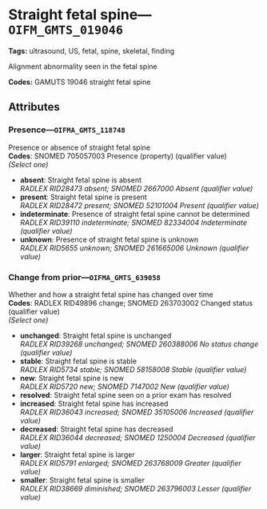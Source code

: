 # Straight fetal spine—`OIFM_GMTS_019046`

**Tags:** ultrasound, US, fetal, spine, skeletal, finding

Alignment abnormality seen in the fetal spine

**Codes:** GAMUTS 19046 straight fetal spine

## Attributes

### Presence—`OIFMA_GMTS_118748`

Presence or absence of straight fetal spine  
**Codes**: SNOMED 705057003 Presence (property) (qualifier value)  
*(Select one)*

- **absent**: Straight fetal spine is absent  
_RADLEX RID28473 absent; SNOMED 2667000 Absent (qualifier value)_
- **present**: Straight fetal spine is present  
_RADLEX RID28472 present; SNOMED 52101004 Present (qualifier value)_
- **indeterminate**: Presence of straight fetal spine cannot be determined  
_RADLEX RID39110 indeterminate; SNOMED 82334004 Indeterminate (qualifier value)_
- **unknown**: Presence of straight fetal spine is unknown  
_RADLEX RID5655 unknown; SNOMED 261665006 Unknown (qualifier value)_

### Change from prior—`OIFMA_GMTS_639058`

Whether and how a straight fetal spine has changed over time  
**Codes**: RADLEX RID49896 change; SNOMED 263703002 Changed status (qualifier value)  
*(Select one)*

- **unchanged**: Straight fetal spine is unchanged  
_RADLEX RID39268 unchanged; SNOMED 260388006 No status change (qualifier value)_
- **stable**: Straight fetal spine is stable  
_RADLEX RID5734 stable; SNOMED 58158008 Stable (qualifier value)_
- **new**: Straight fetal spine is new  
_RADLEX RID5720 new; SNOMED 7147002 New (qualifier value)_
- **resolved**: Straight fetal spine seen on a prior exam has resolved  
- **increased**: Straight fetal spine has increased  
_RADLEX RID36043 increased; SNOMED 35105006 Increased (qualifier value)_
- **decreased**: Straight fetal spine has decreased  
_RADLEX RID36044 decreased; SNOMED 1250004 Decreased (qualifier value)_
- **larger**: Straight fetal spine is larger  
_RADLEX RID5791 enlarged; SNOMED 263768009 Greater (qualifier value)_
- **smaller**: Straight fetal spine is smaller  
_RADLEX RID38669 diminished; SNOMED 263796003 Lesser (qualifier value)_